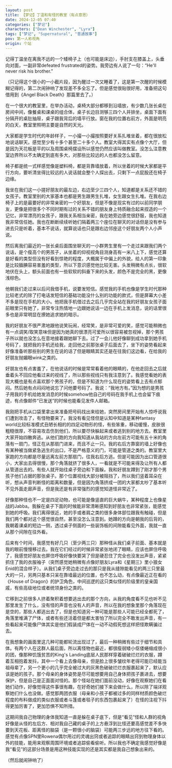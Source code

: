 ```yaml
---
layout: post
title: 【梦记】丁温和有怪的教室（有点意思）
date: 2024-12-05 07:40
categories: ["梦记"]
characters: ["Dean Winchester", "Lyra"]
tags: ["梦记", "Supernatural", "普通故事"]
pov: 第一人称视角
origin: 个站
---
```


记得丁温坐在离我不远的一个矮椅子上（也可能是床边），手肘支在膝盖上，头垂向对面，一副非常defeated frustrated的姿势。我旁边有人说了一句：“He'll never risk his brother.”

（只记得这个很小的一小截片段，因为醒过一次又睡着了，这是第一次醒的时候模糊记得的，第二次闹钟响了发现差不多全忘了。但是感觉很贴很好用，准备把这句借用到《Angel Black Death》那篇里去了。）

在一个很大的教室里，在举办活动，桌椅大部分都移到沿墙放，有少数几张长桌在房间中间，像餐桌和课桌的组合体，桌子长边目测够三四个人并排坐，桌面下面有分隔开的桌肚抽屉，桌子跟我背后的墙平行放。窗在我的位置右前方，外面是明亮的白天，教室里照明主要是自然的天光。

大家都是学生时代的年龄样子，一小撮一小撮按照要好关系扎堆坐着，都在很放松地说话聊天。感觉至少有十多个甚至二十多个人。教室大得其实有点像个大厅，但是因为天花板是平的以及周围桌椅摆设所以感觉仍然应该叫做教室。没怎么注意教室边界所以不太确定到底有多大，对那些比较远的人也都没怎么留意。

椅子都是统一式样感觉像是塑料椅，都是背靠墙放着，所以坐着的时候大家都是平行方向，要听清坐得比较远的人说话就会整个人探出去，只剩下一点屁股还在椅子边缘。

我坐在我们这一小搓好朋友的最左边，右边至少三四个人，知道都是关系还不错的女孩子。教室里别的大家基本也都是男生跟男生扎堆，女生跟女生扎堆。在我右边椅子上的是最要好的非常亲密的一个好朋友，但是不像是现实有过的以前同学朋友，更像是把很多个不同时期有过的关系不错的朋友身上特质融合起来捏造的一个记忆，非常漂亮的女孩子，跟我关系相当亲密，我在她旁边感觉很舒服，我也知道我非常信任她。我也在断断续续听她们隔着两三个座位在聊天的对话但是没有参与进去只是听着，基本不说话，就算说话也只是跟右边邻座这个好朋友两个人小声说。

然后离我们最近的一张长桌后面围坐聊天的一小群男生里有一个走过来跟我们两个说话，是个瘦高个的男孩子，从坐着的仰视视角目测身高有一米八上下，感觉还算是好看的类型但没有好看到惊艳的程度，大概属于中偏上的外貌，给人的第一印象是比较腼腆容易害羞的类型，所以下意识感觉他比较无害。头发稍微有点长，很软地伏在头上，额头前面也有一些软软的斜垂下来的头发，颜色不是完全的黑，更像浅棕色。

他朝我们走过来以后问我借手机，说要发短信。感觉我的手机也像是学生时代那种比较老式的除了打电话发短信的基础功能没什么别的功能的款式，但是屏幕大小差不多是现在手机的大小。他把我手机借过去之后几乎完全站在我的好朋友女孩子面前眼里只有她了，非常专注热情地一边跟她说话一边在手机上发消息，说的话里很多也是非常明显在撩她追求她的暗示。

我的好朋友不很严肃地跟他说笑玩闹，经常笑，是非常可爱的笑，感觉可能稍微也有一点调笑/取笑意味但是因为她真的很漂亮可爱所以很容易被忽视掉，那个男孩子所以就也没怎么在意地接着跟她聊下去。过了一会儿他好像聊到成功拿到她手机号码了，就把我的手机还给我，走回他之前那张桌子后面去了，坐下的姿势看起来好像准备听那些别的男生在说的话了但是眼睛其实还是在往我们这边看，在给我的好朋友抛媚眼wink之类的。

好朋友也有点害羞了，在他说话的时候是常常看着他的眼睛的，在他走回去之后就垂着头不回应他看过来的视线了，所以那些视线只有我注意到了。我感觉看她的表现大概也是有点喜欢那个男孩子的，但是不知道为什么现在的姿势看上去有点郁闷。然后她有点闷闷地说忘了问他要号码了。我说：“我地方有。”因为想的是男孩子用我的手机给她发消息的时候somehow他自己的号码在我手机上也会留下痕迹，有点像邮件“已发送”的时候也能看见发件人邮箱。

我刚把手机从口袋里拿出来准备把号码找出来给她，突然房间里开始有人惊呼说我们遭到攻击了，有怪物要来了。我没有看见怪但是认知中知道是某种fantasy world比较标准模式丑陋长相的的四足动物形的怪，有些笨重，移动缓慢，皮肤很粗糙很厚，不容易攻击伤到他们，所以要尽快躲起来或者逃到别的地方去。教室里大家开始四散奔逃。从他们跑的方向我知道从我站的方向左前方可能有五十米的角落有一扇门，怪正在从那扇门进来，而且不止一只。我的右后方靠窗的墙上好像也有某种被当做紧急逃生的出口，不是严格意义的门，可能是管道之类的。教室里大家跑的方向都是尽量远离左前方那扇门，往我右后方逃。但是可能因为出口管道很小，大家出去得很慢，那个角落就挤了很多人，一看就是不可能来得及让所有人都从管道出去的。有些人就开始往桌子旁边和下面躲。我和好朋友蹲到了刚才那个男孩子他们占据的那张桌子。那个位置视线大部分被阻挡了，所以我们竖着耳朵在听，想从声音判断怪的距离和数量，但是因为角落挤成一团的大家都太吵了基本听不见外面走廊声音，但是我还是有非常强烈的感觉知道怪非常近了。

好像那种怪也不一定是四足动物，也可能是像竖直的巨大蜗牛，某种程度上也像星战的Jabba。我躲在桌子下面的时候能非常清晰感知到好朋友也非常紧张，能感觉到她的呼吸。我们离得很近，她的手或者肩之类的很多身体部位跟我有触碰，但是我们两个都对这个感觉很自然，甚至没怎么注意到。她蹲的方向是朝我的后背的，我朝着课桌的短边一侧，透过桌子侧面的一些装饰板的间隙能看见外面，我就一直从那个间隙在往外看。

后来有个时间，我感觉有好几只（至少两三只）那种怪从我们桌子前面、基本就是我的眼前慢慢移过去。我在它们经过的时候非常紧张地闭了眼睛，应该也屏住呼吸了，我感觉好朋友也屏住呼吸好像快要哭了但是硬忍住了完全也没发出声音，紧紧抓住了我的衣服袖子（突然感觉她稍微有点像好朋友Lyra和《星期三》里小狼女Enid的混合样子）。从我们桌子旁边走过去的那只是我从缝隙能看见的两三只里最大的一只，另两只基本只呆在靠墙最远的位置，也不怎么动，有点像最近正在看的《House of Dragon》的护卫角色，中间巡逻的这只类似怪的阶级里的皇亲国戚，有些高级地位或者统领身份之类的。

它移到之前很多人挤着聚积着想要逃出去的那个方向，从我的角度看不见也听不见那里发生了什么，没有怪的声音也没有人的声音，所以在我的想象里那个角落现在是空的，那些人都逃出去了，但是也知道另一种可能是那些人可能已经全都死了，角落里堆满了尸体，或者有些还活着但是都太害怕了所以完全不敢发出声音，有一些看起来可能像尸体其实是他们假装成尸体在一动不动假死想这样把怪欺瞒骗过去。

在我想象的画面里这几种可能都轮流出现过了，最后一种稍微有些过于细节和具体。有两个人在这群人最后面，所以离怪物也最近，都很瘦弱矮小伛偻蜷缩成很小的团，像那种饥饿贫苦的King's Landing底层人民那样穿着破破烂烂的衣服，蹲着互相抱着发抖，其中一个看上去像母亲，但是脸上很多皱纹年老得可能已经能当祖母辈了，另一个更小的几乎完全被过大的灰黑色破破烂烂衣服裹起来了，默认应该是她的孩子。那个母亲的身体姿势是尽可能想要用自己身体把孩子裹进去，想要保护，但是自己是正面面对怪的。那个怪站在她们面前没动，好像在观察她们在看她们动作，好像觉得这件事很有趣，在好奇她们接下来会做什么，所以除了端详观察她们什么也没做。感觉那两团衣服（母亲和小孩子都被过多的同样材质颜色破烂程度的布料做成的类似衣服或者斗篷或者毯子的东西包裹起来了）在怪的注视下抖得更加厉害了，更加恐惧不知所措。

这期间我自己物理的身体我知道一直是躲在桌子底下，但是“看见”怪和人群的视角好像是从怪的左后方、相对我自己藏的桌子的上方悬浮到比怪还要高感觉差不多快要到天花板、距离怪的脑袋（是一颗很小的脑袋）可能两三步远的地方往下看的。感觉有点像SPN里Rowena偶尔用过的灵魂出窍或者追踪的眼睛出窍到物理身体以外的技能，能用来观察周围环境或者追踪偷看偷听。所以我也不确定我感觉好像是我“看见”的这部分场景是用这种技能实现的还是其实都是我自己想象出来的。

（然后就闹钟响了）
